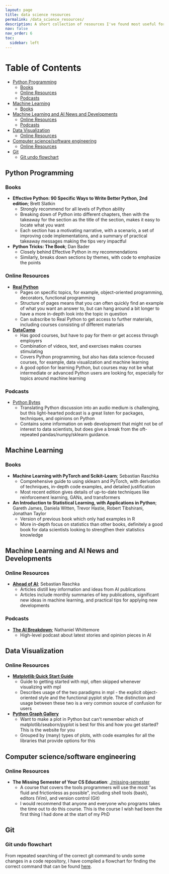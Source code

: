 ```yaml
---
layout: page
title: data science resources
permalink: /data_science_resources/
description: A short collection of resources I've found most useful for learning and revisiting python programming, machine learning, and data visualization.
nav: false
nav_order: 6
toc:
  sidebar: left
---
```


# Table of Contents

- [Python Programming](#python-programming)
  - [Books](#books)
  - [Online Resources](#online-resources)
  - [Podcasts](#podcasts)
- [Machine Learning](#machine-learning)
  - [Books](#books-1)
- [Machine Learning and AI News and Developments](#machine-learning-and-ai-news-and-developments)
  - [Online Resources](#online-resources)
  - [Podcasts](#podcasts-1)
- [Data Visualization](#data-visualization)
  - [Online Resources](#online-resources-2)
- [Computer science/software engineering](#computer-sciencesoftware-engineering)
  - [Online Resources](#online-resources-3)
- [Git](#git)
  - [Git undo flowchart](#git-undo-flowchart)

## Python Programming

### Books

- **Effective Python: 90 Specific Ways to Write Better Python, 2nd edition**; Brett Slatkin
  - Strongly recommend for all levels of Python ability
  - Breaking down of Python into different chapters, then with the takeaway for the section as the title of the section, makes it easy to locate what you want
  - Each section has a motivating narrative, with a scenario, a set of improving code implementations, and a summary of practical takeaway messages making the tips very impactful
- **Python Tricks: The Book**; Dan Bader
  - Closely behind Effective Python in my recommendations
  - Similarly, breaks down sections by themes, with code to emphasize the points

### Online Resources

- [**Real Python**](https://realpython.com/)
  - Pages on specific topics, for example, object-oriented programming, decorators, functional programming
  - Structure of pages means that you can often quickly find an example of what you want an answer to, but can hang around a bit longer to have a more in-depth look into the topic in question
  - Can subscribe to Real Python to get access to further materials, including courses consisting of different materials
- [**DataCamp**](https://www.datacamp.com/)
  - Has good courses, but have to pay for them or get access through employers
  - Combination of videos, text, and exercises makes courses stimulating
  - Covers Python programming, but also has data science-focused courses, for example, data visualization and machine learning
  - A good option for learning Python, but courses may not be what intermediate or advanced Python users are looking for, especially for topics around machine learning

### Podcasts

- [Python Bytes](https://pythonbytes.fm/)
  - Translating Python discussion into an audio medium is challenging, but this light-hearted podcast is a great listen for packages, techniques, and opinions on Python
  - Contains some information on web development that might not be of interest to data scientists, but does give a break from the oft-repeated pandas/numpy/sklearn guidance.

## Machine Learning

### Books

- **Machine Learning with PyTorch and Scikit-Learn**; Sebastian Raschka
  - Comprehensive guide to using sklearn and PyTorch, with derivation of techniques, in-depth code examples, and detailed justification
  - Most recent edition gives details of up-to-date techniques like reinforcement learning, GANs, and transformers
- **An Introduction to Statistical Learning, with Applications in Python**; Gareth James, Daniela Witten, Trevor Hastie, Robert Tibshirani, Jonathan Taylor
  - Version of previous book which only had examples in R
  - More in-depth focus on statistics than other books, definitely a good book for data scientists looking to strengthen their statistics knowledge

## Machine Learning and AI News and Developments

### Online Resources

- [**Ahead of AI**](https://magazine.sebastianraschka.com/); Sebastian Raschka
  - Articles distill key information and ideas from AI publications
  - Articles include monthly summaries of key publications, significant new ideas in machine learning, and practical tips for applying new developments

### Podcasts

- [**The AI Breakdown**](https://www.youtube.com/channel/UCKelCK4ZaO6HeEI1KQjqzWA); Nathaniel Whittemore
  - High-level podcast about latest stories and opinion pieces in AI

## Data Visualization

### Online Resources

- [**Matplotlib Quick Start Guide**](https://matplotlib.org/stable/users/explain/quick_start.html)
  - Guide to getting started with mpl, often skipped whenever visualizing with mpl
  - Describes usage of the two paradigms in mpl - the explicit object-oriented style and the functional pyplot style. The distinction and usage between these two is a very common source of confusion for users
- [**Python Graph Gallery**](https://python-graph-gallery.com/)
  - Want to make a plot in Python but can't remember which of matplotlib/seaborn/pyplot is best for this and how you get started? This is the website for you
  - Grouped by (many) types of plots, with code examples for all the libraries that provide options for this

## Computer science/software engineering

### Online Resources

- **The Missing Semester of Your CS Education**: [./missing-semester](https://missing.csail.mit.edu)
  - A course that covers the tools programmers will use the most "as fluid and frictionless as possible", including shell tools (bash), editors (Vim), and version control (Git)
  - I would recommend that anyone and everyone who programs takes the time out to do this course. This is the course I wish had been the first thing I had done at the start of my PhD

## Git

### Git undo flowchart

From repeated searching of the correct git command to undo some changes in a code repository, I have compiled a flowchart for finding the correct command that can be found [here](/data_science_resources/git_undo/).
